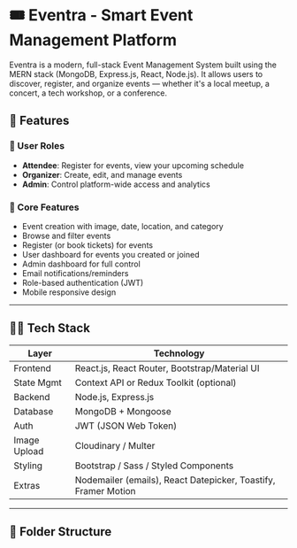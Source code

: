 # 🎟️ Eventra - Smart Event Management Platform

Eventra is a modern, full-stack Event Management System built using the MERN stack (MongoDB, Express.js, React, Node.js). It allows users to discover, register, and organize events — whether it's a local meetup, a concert, a tech workshop, or a conference.

## 🚀 Features

### 👥 User Roles
- **Attendee**: Register for events, view your upcoming schedule
- **Organizer**: Create, edit, and manage events
- **Admin**: Control platform-wide access and analytics

### 🎯 Core Features
- Event creation with image, date, location, and category
- Browse and filter events
- Register (or book tickets) for events
- User dashboard for events you created or joined
- Admin dashboard for full control
- Email notifications/reminders
- Role-based authentication (JWT)
- Mobile responsive design

---

## 🧑‍💻 Tech Stack

| Layer         | Technology                     |
|---------------|--------------------------------|
| Frontend      | React.js, React Router, Bootstrap/Material UI |
| State Mgmt    | Context API or Redux Toolkit (optional) |
| Backend       | Node.js, Express.js            |
| Database      | MongoDB + Mongoose             |
| Auth          | JWT (JSON Web Token)           |
| Image Upload  | Cloudinary / Multer            |
| Styling       | Bootstrap / Sass / Styled Components |
| Extras        | Nodemailer (emails), React Datepicker, Toastify, Framer Motion |

---

## 📁 Folder Structure
